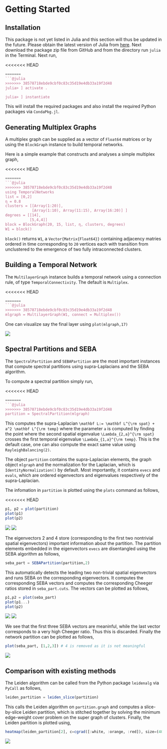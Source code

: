 # Getting Started

## Installation

This package is not yet listed in Julia and this section will thus be updated in the future. Please obtain the latest version of Julia from [here](https://julialang.org/downloads/). Next download the package zip file from GitHub and from the directory run `julia` in the Terminal. Next run,

<<<<<<< HEAD
```julia
=======
```@julia
>>>>>>> 38578718ebde9cbf0c83c35d19e4db33a19f2d48
julia> ] activate .

julia> ] instantiate
```

This will install the required packages and also install the required Python packages via `CondaPkg.jl`.

## Generating Multiplex Graphs

A multiplex graph can be supplied as a vector of `Float64` matrices or by using the `BlockGraph` instance to build temporal networks.

Here is a simple example that constructs and analyses a simple multiplex graph,

<<<<<<< HEAD
```julia
=======
```@julia
>>>>>>> 38578718ebde9cbf0c83c35d19e4db33a19f2d48
using TemporalNetworks
list = [0,2]
η = 0.8
clusters = [[Array(1:20)], 
            [Array(1:10), Array(11:15), Array(16:20)] ]
degrees = [[14],
           [5,4,4]]
block = BlockGraph(20, 15, list, η, clusters, degrees)
W1 = block()
```

`block()` returns `W1`, a `Vector{Matrix{Float64}}` containing adjacency matries ordered in time corresponding to ``20`` vertices each with transition from unclustered to the emergence of two fully intraconnected clusters.


## Building a Temporal Network

The `MultilayerGraph` instance builds a temporal network using a connection rule, of type `TemporalConnectivity`. The default is `Multiplex`.

<<<<<<< HEAD
```julia
=======
```@julia
>>>>>>> 38578718ebde9cbf0c83c35d19e4db33a19f2d48
mlgraph = MultilayerGraph(W1, connect = Multiplex())
```
 One can visualize say the final layer using `plot(mlgraph,17)`

![](figs/graph.png)

## Spectral Partitions and SEBA

The `SpectralPartition` and `SEBAPartition` are the most important instances that compute spectral partitions using supra-Laplacians and the SEBA algorithm.

To compute a spectral partition simply run,

<<<<<<< HEAD
```julia
=======
```@julia
>>>>>>> 38578718ebde9cbf0c83c35d19e4db33a19f2d48
partition = SpectralPartition(mlgraph)
```

This computes the supra-Laplacian ``\mathbf L:= \mathbf L^{\rm spat} + a^2 \mathbf L^{\rm temp}`` where the parameter ``a`` is computed by finding the point where the second spatial eigenvalue ``\Lambda_{2,a}^{\rm spat}`` crosses the first temporal eigenvalue ``\Lambda_{1,a}^{\rm temp}``. This is the default case, one can also compute the exact same value using `RayleighBalancing(2)`.

The object `partition` contains the supra-Laplacian elements, the graph object `mlgraph` and the normalization for the Laplacian, which is `IdentityNormalization()` by default. Most importantly, it contains `evecs` and `evals`, which are ordered eigenvectors and eigenvalues respectively of the supra-Laplacian.

The infomation in `partition` is plotted using the `plots` command as follows,

<<<<<<< HEAD
```julia
p1, p2 = plot(partition)
plot(p1)
plot(p2)
```

![](figs/evecs.png)
![](figs/evals.png)


The eigenvectors 2 and 4 store (corresponding to the first two nontrivial spatial eigenvectors) important information about the partition. The partition elements embedded in the eigenvectors `evecs` are disentangled using the SEBA algorithm as follows,


```julia
seba_part = SEBAPartition(partition,2)
```

This automatically detects the leading two non-trivial spatial eigenvectors and runs SEBA on the corresponding eigenvectors. It computes the corresponding SEBA vectors and computes the corresponding Cheeger ratios stored in `seba_part.cuts`. The vectors can be plotted as follows,

```julia
p1,p2 = plot(seba_part)
plot(p1...)
plot(p2)
```

![](figs/SEBA.png)
![](figs/Ratios.png)

We see that the first three SEBA vectors are meaninful, while the last vector corresponds to a very high Cheeger ratio. Thus this is discarded. Finally the network partition can be plotted as follows,

```julia
plot(seba_part, [1,2,3]) # 4 is removed as it is not meaningful
```

![](figs/heatmap.png)

## Comparison with existing methods

The Leiden algorithm can be called from the Python package `leidenalg` via `PyCall` as follows,

```julia
leiden_partition = leiden_slice(partition)
```

This calls the Leiden algorithm on `partition.graph` and computes a slice-by-slice Leiden partition, which is stitched together by solving the minimum edge-weight cover problem on the super graph of clusters. Finally, the Leiden partition is plotted using,

```julia
heatmap(leiden_partition[2], c=cgrad([:white, :orange, :red]), size=(400,300), dpi=300)
```

![](figs/leiden-slice.png)
